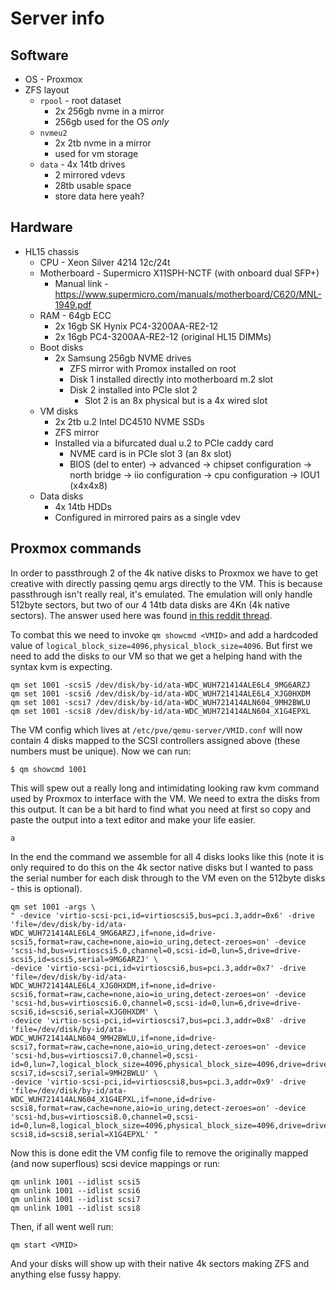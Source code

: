 # Server info

## Software

+ OS - Proxmox
+ ZFS layout
    + `rpool` - root dataset
        + 2x 256gb nvme in a mirror
        + 256gb used for the OS _only_
    + `nvmeu2` 
        + 2x 2tb nvme in a mirror
        + used for vm storage
    + `data` - 4x 14tb drives
        + 2 mirrored vdevs
        + 28tb usable space
        + store data here yeah?

## Hardware
+ HL15 chassis
    + CPU - Xeon Silver 4214 12c/24t
    + Motherboard - Supermicro X11SPH-NCTF (with onboard dual SFP+)
        + Manual link - https://www.supermicro.com/manuals/motherboard/C620/MNL-1949.pdf
    + RAM - 64gb ECC
        + 2x 16gb SK Hynix PC4-3200AA-RE2-12
        + 2x 16gb PC4-3200AA-RE2-12 (original HL15 DIMMs)
    + Boot disks
        + 2x Samsung 256gb NVME drives
            + ZFS mirror with Promox installed on root
            + Disk 1 installed directly into motherboard m.2 slot
            + Disk 2 installed into PCIe slot 2 
                + Slot 2 is an 8x physical but is a 4x wired slot
    + VM disks
        + 2x 2tb u.2 Intel DC4510 NVME SSDs
        + ZFS mirror
        + Installed via a bifurcated dual u.2 to PCIe caddy card
            + NVME card is in PCIe slot 3 (an 8x slot)
            + BIOS (del to enter) -> advanced -> chipset configuration -> north bridge -> iio configuration -> cpu configuration -> IOU1 (x4x4x8)
    + Data disks
        + 4x 14tb HDDs
        + Configured in mirrored pairs as a single vdev

## Proxmox commands

In order to passthrough 2 of the 4k native disks to Proxmox we have to get creative with directly passing qemu args directly to the VM. This is because passthrough isn't really real, it's emulated. The emulation will only handle 512byte sectors, but two of our 4 14tb data disks are 4Kn (4k native sectors). The answer used here was found [in this reddit thread](https://www.reddit.com/r/Proxmox/comments/s1oat1/passthrough_4knadvanced_format_disks_to_vm/?share_id=UMzEIhrOHmAiD_28AvevQ).

To combat this we need to invoke `qm showcmd <VMID>` and add a hardcoded value of `logical_block_size=4096,physical_block_size=4096`. But first we need to add the disks to our VM so that we get a helping hand with the syntax kvm is expecting.

```
qm set 1001 -scsi5 /dev/disk/by-id/ata-WDC_WUH721414ALE6L4_9MG6ARZJ
qm set 1001 -scsi6 /dev/disk/by-id/ata-WDC_WUH721414ALE6L4_XJG0HXDM
qm set 1001 -scsi7 /dev/disk/by-id/ata-WDC_WUH721414ALN604_9MH2BWLU
qm set 1001 -scsi8 /dev/disk/by-id/ata-WDC_WUH721414ALN604_X1G4EPXL
```

The VM config which lives at `/etc/pve/qemu-server/VMID.conf` will now contain 4 disks mapped to the SCSI controllers assigned above (these numbers must be unique). Now we can run:

```
$ qm showcmd 1001
```

This will spew out a really long and intimidating looking raw kvm command used by Proxmox to interface with the VM. We need to extra the disks from this output. It can be a bit hard to find what you need at first so copy and paste the output into a text editor and make your life easier.

```
a
```

In the end the command we assemble for all 4 disks looks like this (note it is only required to do this on the 4k sector native disks but I wanted to pass the serial number for each disk through to the VM even on the 512byte disks - this is optional).

```
qm set 1001 -args \
" -device 'virtio-scsi-pci,id=virtioscsi5,bus=pci.3,addr=0x6' -drive 'file=/dev/disk/by-id/ata-WDC_WUH721414ALE6L4_9MG6ARZJ,if=none,id=drive-scsi5,format=raw,cache=none,aio=io_uring,detect-zeroes=on' -device 'scsi-hd,bus=virtioscsi5.0,channel=0,scsi-id=0,lun=5,drive=drive-scsi5,id=scsi5,serial=9MG6ARZJ' \
-device 'virtio-scsi-pci,id=virtioscsi6,bus=pci.3,addr=0x7' -drive 'file=/dev/disk/by-id/ata-WDC_WUH721414ALE6L4_XJG0HXDM,if=none,id=drive-scsi6,format=raw,cache=none,aio=io_uring,detect-zeroes=on' -device 'scsi-hd,bus=virtioscsi6.0,channel=0,scsi-id=0,lun=6,drive=drive-scsi6,id=scsi6,serial=XJG0HXDM' \
-device 'virtio-scsi-pci,id=virtioscsi7,bus=pci.3,addr=0x8' -drive 'file=/dev/disk/by-id/ata-WDC_WUH721414ALN604_9MH2BWLU,if=none,id=drive-scsi7,format=raw,cache=none,aio=io_uring,detect-zeroes=on' -device 'scsi-hd,bus=virtioscsi7.0,channel=0,scsi-id=0,lun=7,logical_block_size=4096,physical_block_size=4096,drive=drive-scsi7,id=scsi7,serial=9MH2BWLU' \
-device 'virtio-scsi-pci,id=virtioscsi8,bus=pci.3,addr=0x9' -drive 'file=/dev/disk/by-id/ata-WDC_WUH721414ALN604_X1G4EPXL,if=none,id=drive-scsi8,format=raw,cache=none,aio=io_uring,detect-zeroes=on' -device 'scsi-hd,bus=virtioscsi8.0,channel=0,scsi-id=0,lun=8,logical_block_size=4096,physical_block_size=4096,drive=drive-scsi8,id=scsi8,serial=X1G4EPXL' "
```

Now this is done edit the VM config file to remove the originally mapped (and now superflous) scsi device mappings or run:

```
qm unlink 1001 --idlist scsi5
qm unlink 1001 --idlist scsi6
qm unlink 1001 --idlist scsi7
qm unlink 1001 --idlist scsi8
```

Then, if all went well run:

```
qm start <VMID>
```

And your disks will show up with their native 4k sectors making ZFS and anything else fussy happy.